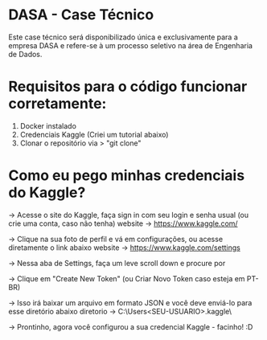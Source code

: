 # DASA - Case Técnico
Este case técnico será disponibilizado única e exclusivamente para a empresa DASA e refere-se à um processo seletivo na área de Engenharia de Dados.

# Requisitos para o código funcionar corretamente:
1) Docker instalado
2) Credenciais Kaggle (Criei um tutorial abaixo)
3) Clonar o repositório via > "git clone"

# Como eu pego minhas credenciais do Kaggle?
-> Acesse o site do Kaggle, faça sign in com seu login e senha usual (ou crie uma conta, caso não tenha)
website -> https://www.kaggle.com/

-> Clique na sua foto de perfil e vá em configurações, ou acesse diretamente o link abaixo
website -> https://www.kaggle.com/settings

-> Nessa aba de Settings, faça um leve scroll down e procure por <API> 

-> Clique em "Create New Token" (ou Criar Novo Token caso esteja em PT-BR)

-> Isso irá baixar um arquivo em formato JSON e você deve enviá-lo para esse diretório abaixo
diretorio -> C:\Users\<SEU-USUARIO>\.kaggle\

-> Prontinho, agora você configurou a sua credencial Kaggle - facinho! :D

